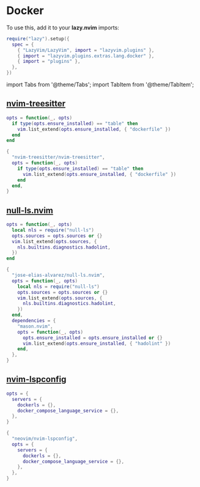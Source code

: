 # Docker

<!-- plugins:start -->

To use this, add it to your **lazy.nvim** imports:

```lua title="lua/config/lazy.lua" {4}
require("lazy").setup({
  spec = {
    { "LazyVim/LazyVim", import = "lazyvim.plugins" },
    { import = "lazyvim.plugins.extras.lang.docker" },
    { import = "plugins" },
  },
})
```

import Tabs from '@theme/Tabs';
import TabItem from '@theme/TabItem';

## [nvim-treesitter](https://github.com/nvim-treesitter/nvim-treesitter)

<Tabs>

<TabItem value="opts" label="Options">

```lua
opts = function(_, opts)
  if type(opts.ensure_installed) == "table" then
    vim.list_extend(opts.ensure_installed, { "dockerfile" })
  end
end
```

</TabItem>

<TabItem value="code" label="Full Spec">

```lua
{
  "nvim-treesitter/nvim-treesitter",
  opts = function(_, opts)
    if type(opts.ensure_installed) == "table" then
      vim.list_extend(opts.ensure_installed, { "dockerfile" })
    end
  end,
}
```

</TabItem>

</Tabs>

## [null-ls.nvim](https://github.com/jose-elias-alvarez/null-ls.nvim)

<Tabs>

<TabItem value="opts" label="Options">

```lua
opts = function(_, opts)
  local nls = require("null-ls")
  opts.sources = opts.sources or {}
  vim.list_extend(opts.sources, {
    nls.builtins.diagnostics.hadolint,
  })
end
```

</TabItem>

<TabItem value="code" label="Full Spec">

```lua
{
  "jose-elias-alvarez/null-ls.nvim",
  opts = function(_, opts)
    local nls = require("null-ls")
    opts.sources = opts.sources or {}
    vim.list_extend(opts.sources, {
      nls.builtins.diagnostics.hadolint,
    })
  end,
  dependencies = {
    "mason.nvim",
    opts = function(_, opts)
      opts.ensure_installed = opts.ensure_installed or {}
      vim.list_extend(opts.ensure_installed, { "hadolint" })
    end,
  },
}
```

</TabItem>

</Tabs>

## [nvim-lspconfig](https://github.com/neovim/nvim-lspconfig)

<Tabs>

<TabItem value="opts" label="Options">

```lua
opts = {
  servers = {
    dockerls = {},
    docker_compose_language_service = {},
  },
}
```

</TabItem>

<TabItem value="code" label="Full Spec">

```lua
{
  "neovim/nvim-lspconfig",
  opts = {
    servers = {
      dockerls = {},
      docker_compose_language_service = {},
    },
  },
}
```

</TabItem>

</Tabs>

<!-- plugins:end -->
